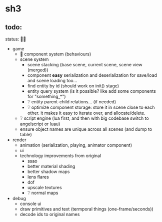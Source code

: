 # sh3

## todo:

status: 👷❔

- game
  - 👷 component system (behaviours)
  - scene system
    - scene stacking (base scene, current scene, scene view (merged))
    - component **easy** serialization and deserialization for save/load and scene loading too...
    - find entity by id (should work on init() stage)
    - entity query system (is it possible? like add some components for "something_*")
    - ❔ entity parent-child relations... (if needed)
    - ❔ optimize component storage: store it in scene close to each other. it makes it easy to iterate over, and allocate/delete.
  - ❔ script engine (lua first, and then with big codebase switch to angelscript or luau)
  - ensure object names are unique across all scenes (and dump to table)
- render
  - animation (serialization, playing, animator component)
  - ui
  - technology improvements from original
    - ssao
    - better material shading
    - better shadow maps
    - lens flares
    - dof
    - upscale textures
    - ❔ normal maps
- debug
  - console ui
  - draw primitives and text (termporal things (one-frame/seconds))
  - decode ids to original names
